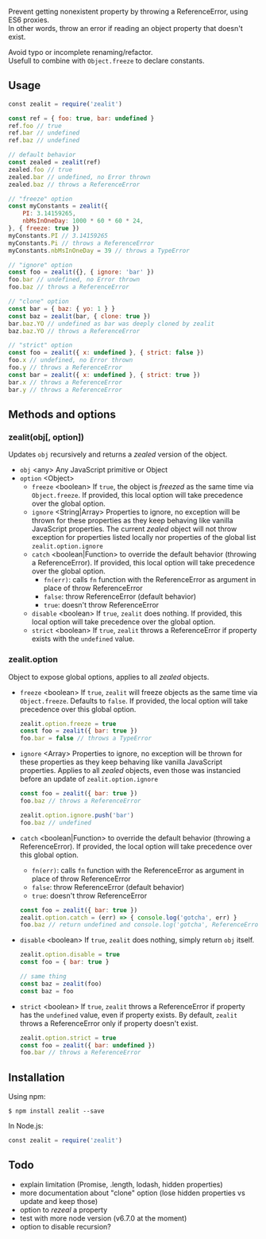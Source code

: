Prevent getting nonexistent property by throwing a ReferenceError, using ES6 proxies.<br>
In other words, throw an error if reading an object property that doesn't exist.<br>

Avoid typo or incomplete renaming/refactor.<br>
Usefull to combine with `Object.freeze` to declare constants.

## Usage
```javascript
const zealit = require('zealit')

const ref = { foo: true, bar: undefined }
ref.foo // true
ref.bar // undefined
ref.baz // undefined

// default behavior
const zealed = zealit(ref)
zealed.foo // true
zealed.bar // undefined, no Error thrown
zealed.baz // throws a ReferenceError

// "freeze" option
const myConstants = zealit({
    PI: 3.14159265,
    nbMsInOneDay: 1000 * 60 * 60 * 24,
}, { freeze: true })
myConstants.PI // 3.14159265
myConstants.Pi // throws a ReferenceError
myConstants.nbMsInOneDay = 39 // throws a TypeError

// "ignore" option
const foo = zealit({}, { ignore: 'bar' })
foo.bar // undefined, no Error thrown
foo.baz // throws a ReferenceError

// "clone" option
const bar = { baz: { yo: 1 } }
const baz = zealit(bar, { clone: true })
bar.baz.YO // undefined as bar was deeply cloned by zealit
baz.baz.YO // throws a ReferenceError

// "strict" option
const foo = zealit({ x: undefined }, { strict: false })
foo.x // undefined, no Error thrown
foo.y // throws a ReferenceError
const bar = zealit({ x: undefined }, { strict: true })
bar.x // throws a ReferenceError
bar.y // throws a ReferenceError
```

## Methods and options
### zealit(obj[, option])
Updates `obj` recursively and returns a _zealed_ version of the object.

 - `obj` &lt;any> Any JavaScript primitive or Object
 - `option` &lt;Object>
    - `freeze` &lt;boolean> If `true`, the object is _freezed_ as the same time via `Object.freeze`. If provided, this local option will take precedence over the global option.
    - `ignore` &lt;String|Array> Properties to ignore, no exception will be thrown for these properties as they keep behaving like vanilla JavaScript properties. The current _zealed_ object will not throw exception for properties listed locally nor properties of the global list `zealit.option.ignore`
    - `catch` &lt;boolean|Function> to override the default behavior (throwing a ReferenceError). If provided, this local option will take precedence over the global option.
        - `fn(err)`: calls `fn` function with the ReferenceError as argument in place of throw ReferenceError
        - `false`:  throw ReferenceError (default behavior)
        - `true`: doesn't throw ReferenceError
    - `disable` &lt;boolean> If `true`, `zealit` does nothing. If provided, this local option will take precedence over the global option.
    - `strict` &lt;boolean> If `true`, `zealit` throws a ReferenceError if property exists with the `undefined` value.

### zealit.option
Object to expose global options, applies to all _zealed_ objects.

 - `freeze` &lt;boolean> If `true`, `zealit` will freeze objects as the same time via `Object.freeze`. Defaults to `false`. If provided, the local option will take precedence over this global option.
    ```javascript
    zealit.option.freeze = true
    const foo = zealit({ bar: true })
    foo.bar = false // throws a TypeError
    ```

 - `ignore` &lt;Array> Properties to ignore, no exception will be thrown for these properties as they keep behaving like vanilla JavaScript properties. Applies to all _zealed_ objects, even those was instancied before an update of `zealit.option.ignore`
    ```javascript
    const foo = zealit({ bar: true })
    foo.baz // throws a ReferenceError

    zealit.option.ignore.push('bar')
    foo.baz // undefined
    ```

 - `catch` &lt;boolean|Function> to override the default behavior (throwing a ReferenceError). If provided, the local option will take precedence over this global option.
    - `fn(err)`: calls `fn` function with the ReferenceError as argument in place of throw ReferenceError
    - `false`:  throw ReferenceError (default behavior)
    - `true`: doesn't throw ReferenceError
    ```javascript
    const foo = zealit({ bar: true })
    zealit.option.catch = (err) => { console.log('gotcha', err) }
    foo.baz // return undefined and console.log('gotcha', ReferenceError)
    ```

- `disable` &lt;boolean> If `true`, `zealit` does nothing, simply return `obj` itself.
    ```javascript
    zealit.option.disable = true
    const foo = { bar: true }

    // same thing
    const baz = zealit(foo)
    const baz = foo
    ```

- `strict` &lt;boolean> If `true`, `zealit` throws a ReferenceError if property has the `undefined` value, even if property exists. By default, `zealit` throws a ReferenceError only if property doesn't exist.
    ```javascript
    zealit.option.strict = true
    const foo = zealit({ bar: undefined })
    foo.bar // throws a ReferenceError
    ```

## Installation
Using npm:
```
$ npm install zealit --save
```

In Node.js:
```javascript
const zealit = require('zealit')
```

## Todo
 - explain limitation (Promise, .length, lodash, hidden properties)
 - more documentation about "clone" option (lose hidden properties vs update and keep those)
 - option to _rezeal_ a property
 - test with more node version (v6.7.0 at the moment)
 - option to disable recursion?
